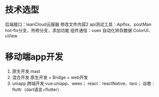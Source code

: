 # 技术选型
  后端接口：leanCloud云服器 修改文件内容2
  api测试工具：Apifox、postMan hot-fix分支，热修分支，添加功能
  组件通信：vuex
  自动化转存数据
  ColorUI、uView

# 移动端app开发
 1. 原生开发 mast
 2. 混合开发 原生开发 + Bridge + web开发
 3. uniapp 跨端开发 vue:uniapp、weex； react：reactNative、taro； 谷歌：fluttr（dart语言+flutter）
